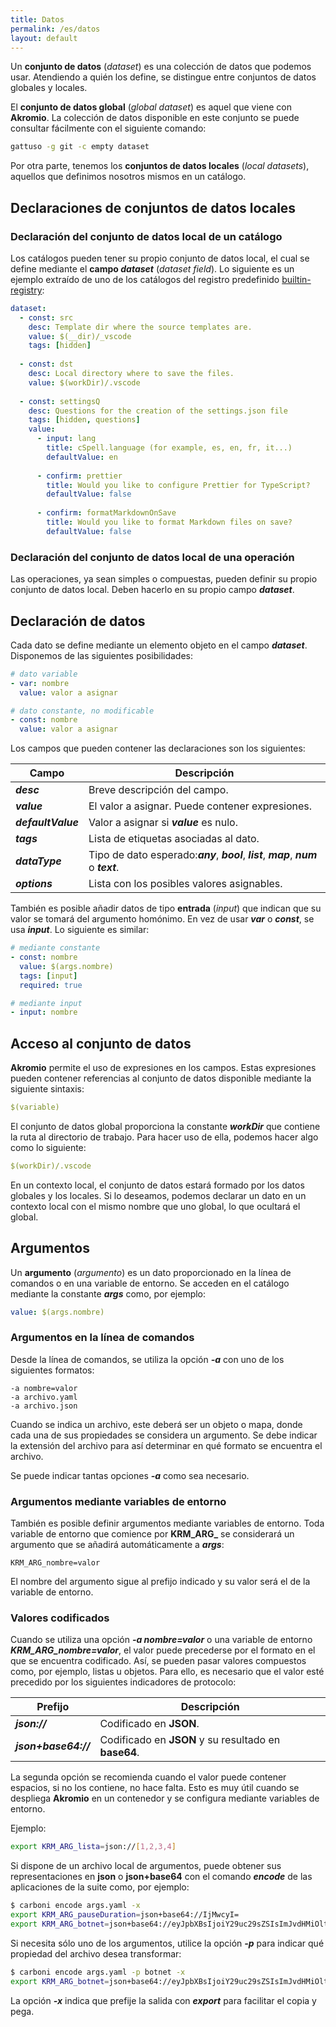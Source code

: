 ```yaml
---
title: Datos
permalink: /es/datos
layout: default
---
```


Un **conjunto de datos** (*dataset*) es una colección de datos que podemos usar.
Atendiendo a quién los define, se distingue entre conjuntos de datos globales y locales.

El **conjunto de datos global** (*global dataset*) es aquel que viene con **Akromio**.
La colección de datos disponible en este conjunto se puede consultar fácilmente con el siguiente comando:

```bash
gattuso -g git -c empty dataset
```

Por otra parte, tenemos los **conjuntos de datos locales** (*local datasets*), aquellos que definimos nosotros mismos en un catálogo.

## Declaraciones de conjuntos de datos locales

### Declaración del conjunto de datos local de un catálogo

Los catálogos pueden tener su propio conjunto de datos local, el cual se define mediante el **campo *dataset*** (*dataset field*).
Lo siguiente es un ejemplo extraído de uno de los catálogos del registro predefinido [builtin-registry](https://github.com/akromio/builtin-registry):

```yaml
dataset:
  - const: src
    desc: Template dir where the source templates are.
    value: $(__dir)/_vscode
    tags: [hidden]
  
  - const: dst
    desc: Local directory where to save the files.
    value: $(workDir)/.vscode
  
  - const: settingsQ
    desc: Questions for the creation of the settings.json file
    tags: [hidden, questions]
    value:
      - input: lang
        title: cSpell.language (for example, es, en, fr, it...)
        defaultValue: en
      
      - confirm: prettier
        title: Would you like to configure Prettier for TypeScript?
        defaultValue: false
      
      - confirm: formatMarkdownOnSave
        title: Would you like to format Markdown files on save?
        defaultValue: false
```

### Declaración del conjunto de datos local de una operación

Las operaciones, ya sean simples o compuestas, pueden definir su propio conjunto de datos local.
Deben hacerlo en su propio campo ***dataset***.

## Declaración de datos

Cada dato se define mediante un elemento objeto en el campo ***dataset***.
Disponemos de las siguientes posibilidades:

```yaml
# dato variable
- var: nombre
  value: valor a asignar

# dato constante, no modificable
- const: nombre
  value: valor a asignar
```

Los campos que pueden contener las declaraciones son los siguientes:

Campo | Descripción
-- | --
***desc*** | Breve descripción del campo.
***value*** | El valor a asignar. Puede contener expresiones.
***defaultValue*** | Valor a asignar si ***value*** es nulo.
***tags*** | Lista de etiquetas asociadas al dato.
***dataType*** | Tipo de dato esperado:***any***,  ***bool***, ***list***, ***map***, ***num*** o ***text***.
***options*** | Lista con los posibles valores asignables.

También es posible añadir datos de tipo **entrada** (*input*) que indican que su valor se tomará del argumento homónimo.
En vez de usar ***var*** o ***const***, se usa ***input***.
Lo siguiente es similar:

```yaml
# mediante constante
- const: nombre
  value: $(args.nombre)
  tags: [input]
  required: true

# mediante input
- input: nombre
```

## Acceso al conjunto de datos

**Akromio** permite el uso de expresiones en los campos.
Estas expresiones pueden contener referencias al conjunto de datos disponible mediante la siguiente sintaxis:

```yaml
$(variable)
```

El conjunto de datos global proporciona la constante ***workDir*** que contiene la ruta al directorio de trabajo.
Para hacer uso de ella, podemos hacer algo como lo siguiente:

```yaml
$(workDir)/.vscode
```

En un contexto local, el conjunto de datos estará formado por los datos globales y los locales.
Si lo deseamos, podemos declarar un dato en un contexto local con el mismo nombre que uno global, lo que ocultará el global.

## Argumentos

Un **argumento** (*argumento*) es un dato proporcionado en la línea de comandos o en una variable de entorno.
Se acceden en el catálogo mediante la constante ***args*** como, por ejemplo:

```yaml
value: $(args.nombre)
```

### Argumentos en la línea de comandos

Desde la línea de comandos, se utiliza la opción ***-a*** con uno de los siguientes formatos:

```
-a nombre=valor
-a archivo.yaml
-a archivo.json
```

Cuando se indica un archivo, este deberá ser un objeto o mapa, donde cada una de sus propiedades se considera un argumento.
Se debe indicar la extensión del archivo para así determinar en qué formato se encuentra el archivo.

Se puede indicar tantas opciones ***-a*** como sea necesario.

### Argumentos mediante variables de entorno

También es posible definir argumentos mediante variables de entorno.
Toda variable de entorno que comience por **KRM_ARG_** se considerará un argumento que se añadirá automáticamente a ***args***:

```
KRM_ARG_nombre=valor
```

El nombre del argumento sigue al prefijo indicado y su valor será el de la variable de entorno.

### Valores codificados

Cuando se utiliza una opción ***-a nombre=valor*** o una variable de entorno ***KRM_ARG_nombre=valor***, el valor puede precederse por el formato en el que se encuentra codificado.
Así, se pueden pasar valores compuestos como, por ejemplo, listas u objetos.
Para ello, es necesario que el valor esté precedido por los siguientes indicadores de protocolo:

Prefijo | Descripción
-- | --
***json://*** | Codificado en **JSON**.
***json+base64://*** | Codificado en **JSON** y su resultado en **base64**.

La segunda opción se recomienda cuando el valor puede contener espacios, si no los contiene, no hace falta.
Esto es muy útil cuando se despliega **Akromio** en un contenedor y se configura mediante variables de entorno.

Ejemplo:

```bash
export KRM_ARG_lista=json://[1,2,3,4]
```

Si dispone de un archivo local de argumentos, puede obtener sus representaciones en **json** o **json+base64** con el comando ***encode*** de las aplicaciones de la suite como, por ejemplo:

```bash
$ carboni encode args.yaml -x
export KRM_ARG_pauseDuration=json+base64://IjMwcyI=
export KRM_ARG_botnet=json+base64://eyJpbXBsIjoiY29uc29sZSIsImJvdHMiOlt7ImJvdCI6ImNhdmFuaTEifSx7ImJvdCI6ImNhdmFuaTIifSx7ImJvdCI6ImNhdmFuaTMifV19
```

Si necesita sólo uno de los argumentos, utilice la opción ***-p*** para indicar qué propiedad del archivo desea transformar:

```bash
$ carboni encode args.yaml -p botnet -x
export KRM_ARG_botnet=json+base64://eyJpbXBsIjoiY29uc29sZSIsImJvdHMiOlt7ImJvdCI6ImNhdmFuaTEifSx7ImJvdCI6ImNhdmFuaTIifSx7ImJvdCI6ImNhdmFuaTMifV19
```

La opción ***-x***  indica que prefije la salida con ***export*** para facilitar el copia y pega.
